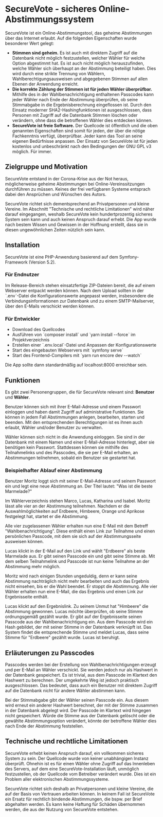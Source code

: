 # SecureVote - sicheres Online-Abstimmungssystem

SecureVote ist ein Online-Abstimmungstool, das geheime Abstimmungen über das Internet erlaubt. Auf die folgenden Eigenschaften wurde besonderer Wert gelegt:

- **Stimmen sind geheim.** Es ist auch mit direktem Zugriff auf die Datenbank nicht möglich festzustellen, welcher Wähler für welche Option abgestimmt hat. Es ist auch nicht möglich herauszufinden, welche Wähler sich überhaupt an der Abstimmung beteiligt haben. Dies wird durch eine strikte Trennung von Wählern, Wahlberechtigungsausweisen und abgegebenen Stimmen auf allen Ebenen der Anwendung erreicht.
- **Die korrekte Zählung der Stimmen ist für jeden Wähler überprüfbar.** Mithilfe des in der Wahlbenachrichtigung enthaltenen Passcodes kann jeder Wähler nach Ende der Abstimmung überprüfen, ob seine Stimmabgabe in die Ergebnisberechnung eingeflossen ist. Durch den Einsatz moderner SHA2-Hashingfunktionen ist ausgeschlossen, dass Personen mit Zugriff auf die Datenbank Stimmen löschen oder verändern, ohne dass die betroffenen Wähler dies entdecken können.
- **SecureVote ist freie Software.** Der Quellcode ist öffentlich und die oben genannten Eigenschaften sind somit für jeden, der über die nötige Fachkenntnis verfügt, überprüfbar. Jeder kann das Tool an seine eigenen Bedürfnisse anpassen. Der Einsatz von SecureVote ist für jeden kostenlos und unbeschränkt nach den Bedingungen der GNU GPL v3 möglich. Für immer.

## Zielgruppe und Motivation
SecureVote entstand in der Corona-Krise aus der Not heraus, möglicherweise geheime Abstimmungen bei Online-Vereinssitzungen durchführen zu müssen. Keines der frei verfügbaren Systeme entsprach dabei den Ansprüchen und Wünschen des Autors.

SecureVote richtet sich dementsprechend an Privatpersonen und kleine Vereine. Im Abschnitt "Technische und rechtliche Limitationen" wird näher darauf eingegangen, weshalb SecureVote kein hundertprozentig sicheres System sein kann und auch keinen Anspruch darauf erhebt. Die App wurde nach bestem Wissen und Gewissen in der Hoffnung erstellt, dass sie in diesen ungewöhnlichen Zeiten nützlich sein kann.

## Installation
SecureVote ist eine PHP-Anwendung basierend auf dem Symfony-Framework (Version 5.2).

### Für Endnutzer
Im Release-Bereich stehen einsatzfertige ZIP-Dateien bereit, die auf einem Webserver entpackt werden können. Nach dem Upload sollten in der ˋ.envˋ-Datei die Konfigurationswerte angepasst werden, insbesondere die Verbindungsinformationen zur Datenbank und zu einem SMTP-Mailserver, über den E-Mails verschickt werden können.

### Für Entwickler
- Download des Quellcodes
- Ausführen von ˋcomposer installˋ und ˋyarn install --forceˋ im Projektverzeichnis
- Erstellen einer ˋ.env.localˋ-Datei und Anpassen der Konfigurationswerte
- Start des eingebauten Webservers mit ˋsymfony serveˋ
- Start des Frontend-Compilers mit ˋyarn run encore dev --watchˋ

Die App sollte dann standardmäßig auf localhost:8000 erreichbar sein.

## Funktionen
Es gibt zwei Personengruppen, die für SecureVote relevant sind: **Benutzer** und **Wähler**.

Benutzer können sich mit ihrer E-Mail-Adresse und einem Passwort einloggen und haben damit Zugriff auf administrative Funktionen. Sie können in jedem Fall Abstimmungen anlegen, bearbeiten, starten und beenden. Mit den entsprechenden Berechtigungen ist es ihnen auch erlaubt, Wähler und/oder Benutzer zu verwalten.

Wähler können sich nicht in die Anwendung einloggen. Sie sind in der Datenbank mit einem Namen und einer E-Mail-Adresse hinterlegt, aber sie benötigen kein Passwort. Stattdessen können sie mithilfe des Teilnahmelinks und des Passcodes, die sie per E-Mail erhalten, an Abstimmungen teilnehmen, sobald ein Benutzer sie gestartet hat.

### Beispielhafter Ablauf einer Abstimmung
Benutzer Moritz loggt sich mit seiner E-Mail-Adresse und seinem Passwort ein und legt eine neue Abstimmung an. Der Titel lautet: "Was ist die beste Marmelade?"

Im Wählerverzeichnis stehen Marco, Lucas, Katharina und Isabel. Moritz lässt alle vier an der Abstimmung teilnehmen. Nachdem er die Auswahlmöglichkeiten auf Erdbeere, Himbeere, Orange und Aprikose festgelegt hat, startet er die Abstimmung.

Alle vier zugelassenen Wähler erhalten nun eine E-Mail mit dem Betreff "Wahlbenachrichtigung". Diese enthält einen Link zur Teilnahme und einen persönlichen Passcode, mit dem sie sich auf der Abstimmungsseite ausweisen können.

Lucas klickt in der E-Mail auf den Link und wählt "Erdbeere" als beste Marmelade aus. Er gibt seinen Passcode ein und gibt seine Stimme ab. Mit dem selben Teilnahmelink und Passcode ist nun keine Teilnahme an der Abstimmung mehr möglich.

Moritz wird nach einigen Stunden ungeduldig, denn er kann seine Abstimmung nachträglich nicht mehr bearbeiten und auch das Ergebnis nicht einsehen, bis er die Wahl beendet. Er stoppt die Abstimmung. Alle vier Wähler erhalten nun eine E-Mail, die das Ergebnis und einen Link zur Ergebnisseite enthält.

Lucas klickt auf den Ergebnislink. Zu seinem Unmut hat "Himbeere" die Abstimmung gewonnen. Lucas möchte überprüfen, ob seine Stimme ordnungsgemäß gezählt wurde. Er gibt auf der Ergebnisseite seinen Passcode aus der Wahlbenachrichtigung ein. Aus dem Passcode wird ein Hash gebildet, der mit seiner Stimme in der Datenbank verknüpft ist. Das System findet die entsprechende Stimme und meldet Lucas, dass seine Stimme für "Erdbeere" gezählt wurde. Lucas ist beruhigt.

## Erläuterungen zu Passcodes
Passcodes werden bei der Erstellung von Wahlbenachrichtigungen erzeugt und per E-Mail an Wähler verschickt. Sie werden jedoch nur als Hashwert in der Datenbank gespeichert. Es ist trivial, aus dem Passcode im Klartext den Hashwert zu berechnen. Der umgekehrte Weg ist jedoch praktisch ausgeschlossen. Das bedeutet, dass auch ein Benutzer mit direktem Zugriff auf die Datenbank nicht für andere Wähler abstimmen kann.

Bei der Stimmabgabe gibt der Wähler seinen Passcode ein. Aus diesem wird erneut ein anderer Hashwert berechnet, der mit der Stimme zusammen in der Datenbank abgelegt wird. Der Passcode im Klartext wird hingegen nicht gespeichert. Würde die Stimme aus der Datenbank gelöscht oder die gewählte Abstimmungsoption verändert, könnte der betroffene Wähler dies nach Ende der Abstimmung feststellen.

## Technische und rechtliche Limitationen
SecureVote erhebt keinen Anspruch darauf, ein vollkommen sicheres System zu sein. Der Quellcode wurde von keiner unabhängigen Instanz überprüft. Ohnehin ist es für einen Wähler ohne Zugriff auf das Innenleben des Servers, auf dem eine SecureVote-Installation läuft, unmöglich festzustellen, ob der Quellcode vom Betreiber verändert wurde. Dies ist ein Problem aller elektronischen Abstimmungssysteme.

SecureVote richtet sich deshalb an Privatpersonen und kleine Vereine, die auf der Basis von Vertrauen arbeiten können. In keinem Fall ist SecureVote ein Ersatz für rechtlich bindende Abstimmungen, die bspw. per Brief abgehalten werden. Es kann keine Haftung für Schäden übernommen werden, die aus der Nutzung von SecureVote entstehen.
